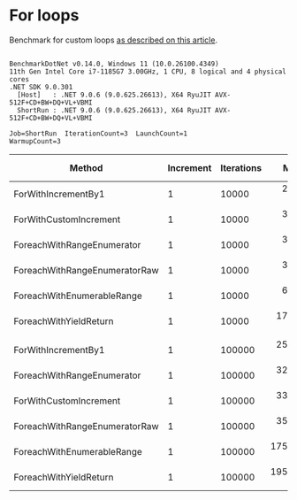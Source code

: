 ﻿# For loops

Benchmark for custom loops [as described on this article](https://habr.com/en/post/575916/).

```

BenchmarkDotNet v0.14.0, Windows 11 (10.0.26100.4349)
11th Gen Intel Core i7-1185G7 3.00GHz, 1 CPU, 8 logical and 4 physical cores
.NET SDK 9.0.301
  [Host]   : .NET 9.0.6 (9.0.625.26613), X64 RyuJIT AVX-512F+CD+BW+DQ+VL+VBMI
  ShortRun : .NET 9.0.6 (9.0.625.26613), X64 RyuJIT AVX-512F+CD+BW+DQ+VL+VBMI

Job=ShortRun  IterationCount=3  LaunchCount=1  
WarmupCount=3  

```
| Method                        | Increment | Iterations | Mean       | Error       | StdDev     | StdErr     | Min        | Max        | Op/s      | Ratio | Allocated | Alloc Ratio |
|------------------------------ |---------- |----------- |-----------:|------------:|-----------:|-----------:|-----------:|-----------:|----------:|------:|----------:|------------:|
| ForWithIncrementBy1           | 1         | 10000      |   2.486 μs |   0.1657 μs |  0.0091 μs |  0.0052 μs |   2.479 μs |   2.496 μs | 402,302.5 |  1.00 |         - |          NA |
| ForWithCustomIncrement        | 1         | 10000      |   3.209 μs |   0.2578 μs |  0.0141 μs |  0.0082 μs |   3.198 μs |   3.225 μs | 311,653.4 |  1.29 |         - |          NA |
| ForeachWithRangeEnumerator    | 1         | 10000      |   3.259 μs |   0.6691 μs |  0.0367 μs |  0.0212 μs |   3.219 μs |   3.291 μs | 306,861.0 |  1.31 |         - |          NA |
| ForeachWithRangeEnumeratorRaw | 1         | 10000      |   3.480 μs |   1.2799 μs |  0.0702 μs |  0.0405 μs |   3.424 μs |   3.559 μs | 287,357.1 |  1.40 |         - |          NA |
| ForeachWithEnumerableRange    | 1         | 10000      |   6.539 μs |   1.9665 μs |  0.1078 μs |  0.0622 μs |   6.468 μs |   6.663 μs | 152,918.5 |  2.63 |      40 B |          NA |
| ForeachWithYieldReturn        | 1         | 10000      |  17.797 μs |   1.0282 μs |  0.0564 μs |  0.0325 μs |  17.734 μs |  17.841 μs |  56,188.6 |  7.16 |      56 B |          NA |
|                               |           |            |            |             |            |            |            |            |           |       |           |             |
| ForWithIncrementBy1           | 1         | 100000     |  25.208 μs |   3.8725 μs |  0.2123 μs |  0.1226 μs |  25.002 μs |  25.426 μs |  39,669.8 |  1.00 |         - |          NA |
| ForeachWithRangeEnumerator    | 1         | 100000     |  32.889 μs |  11.0195 μs |  0.6040 μs |  0.3487 μs |  32.501 μs |  33.585 μs |  30,405.7 |  1.30 |         - |          NA |
| ForWithCustomIncrement        | 1         | 100000     |  33.340 μs |   9.7486 μs |  0.5344 μs |  0.3085 μs |  32.739 μs |  33.761 μs |  29,994.2 |  1.32 |         - |          NA |
| ForeachWithRangeEnumeratorRaw | 1         | 100000     |  35.803 μs |  15.9324 μs |  0.8733 μs |  0.5042 μs |  34.932 μs |  36.679 μs |  27,930.5 |  1.42 |         - |          NA |
| ForeachWithEnumerableRange    | 1         | 100000     | 175.797 μs | 370.8496 μs | 20.3275 μs | 11.7361 μs | 152.325 μs | 187.615 μs |   5,688.4 |  6.97 |      40 B |          NA |
| ForeachWithYieldReturn        | 1         | 100000     | 195.992 μs |  48.2321 μs |  2.6438 μs |  1.5264 μs | 193.648 μs | 198.858 μs |   5,102.2 |  7.78 |      56 B |          NA |
